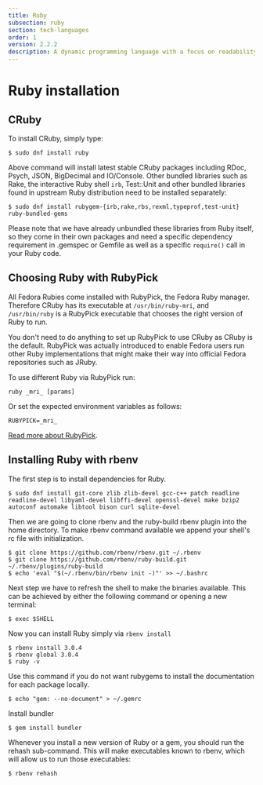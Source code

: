 ```yaml
---
title: Ruby
subsection: ruby
section: tech-languages
order: 1
version: 2.2.2
description: A dynamic programming language with a focus on readability, simplicity and productivity.
---
```


# Ruby installation

## CRuby

To install CRuby, simply type:

```
$ sudo dnf install ruby
```

Above command will install latest stable CRuby packages including RDoc, Psych, JSON, BigDecimal and IO/Console. Other bundled libraries such as Rake, the interactive Ruby shell `irb`, Test::Unit and other bundled libraries found in upstream Ruby distribution need to be installed separately:

```
$ sudo dnf install rubygem-{irb,rake,rbs,rexml,typeprof,test-unit} ruby-bundled-gems
```

Please note that we have already unbundled these libraries from Ruby itself, so they come in their own packages and need a specific dependency requirement in .gemspec or Gemfile as well as a specific `require()` call in your Ruby code.

## Choosing Ruby with RubyPick

All Fedora Rubies come installed with RubyPick, the Fedora Ruby manager. Therefore CRuby has its executable at `/usr/bin/ruby-mri`, and `/usr/bin/ruby` is a RubyPick executable that chooses the right version of Ruby to run.

You don't need to do anything to set up RubyPick to use CRuby as CRuby is the default. RubyPick was actually introduced to enable Fedora users run other Ruby implementations that might make their way into official Fedora repositories such as JRuby.

To use different Ruby via RubyPick run:

```
ruby _mri_ [params]
```

Or set the expected environment variables as follows:

```
RUBYPICK=_mri_
```

[Read more about RubyPick](https://github.com/fedora-ruby/rubypick).

## Installing Ruby with rbenv

The first step is to install dependencies for Ruby.

```console
$ sudo dnf install git-core zlib zlib-devel gcc-c++ patch readline readline-devel libyaml-devel libffi-devel openssl-devel make bzip2 autoconf automake libtool bison curl sqlite-devel
```

Then we are going to clone rbenv and the ruby-build rbenv plugin into the home directory.
To make rbenv command available we append your shell's rc file with initialization.

```console
$ git clone https://github.com/rbenv/rbenv.git ~/.rbenv
$ git clone https://github.com/rbenv/ruby-build.git ~/.rbenv/plugins/ruby-build
$ echo 'eval "$(~/.rbenv/bin/rbenv init -)"' >> ~/.bashrc
```

Next step we have to refresh the shell to make the binaries available. This can be achieved
by either the following command or opening a new terminal:
```console
$ exec $SHELL
```

Now you can install Ruby simply via `rbenv install`
```console
$ rbenv install 3.0.4
$ rbenv global 3.0.4
$ ruby -v
```

Use this command if you do not want rubygems to install the documentation for each package locally.

```console
$ echo "gem: --no-document" > ~/.gemrc
```

Install bundler

```console
$ gem install bundler
```

Whenever you install a new version of Ruby or a gem, you should run the rehash sub-command. This will make executables known to rbenv, which will allow us to run those executables:

```console
$ rbenv rehash
``` 
